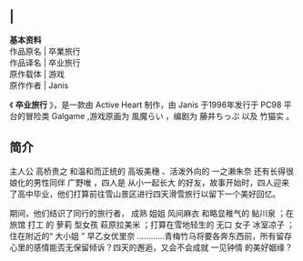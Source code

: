 |  
---  
**基本资料**  
作品原名  |  卒業旅行   
作品译名  |  卒业旅行   
原作载体  |  游戏   
原作作者  |  Janis   
  
《 **卒业旅行** 》，是一款由  Active Heart  制作，由  Janis  于1996年发行于  PC98  平台的冒险类  Galgame
,游戏原画为  風魔らい  ，编剧为  藤井ちっぷ  以及  竹猫实  。

##  简介

主人公  高桥贵之  和温和而正统的  高坂美穗  、活泼外向的  一之濑朱奈  还有长得很娘化的男性同伴  广野唯  ，四人是  从小一起长大
的好友，故事开始时，四人迎来了高中毕业，他们打算前往雪山景区进行四天滑雪旅行以留下一个美好回忆。

期间，他们结识了同行的旅行者，  成熟  姐姐  风间麻衣  和略显稚气的  鲇川泉  ；在旅馆  打工  的  萝莉  型女孩  萩原拉美米
；打算在雪地轻生的  无口  女子  冰室凉子  ；住在附近的“  大小姐  ”  早乙女优里奈
…………青梅竹马将要各奔东西前，所有留存心里的感情能否无保留倾诉？四天的邂逅，又会不会成就  一见钟情  的美好姻缘？

  

